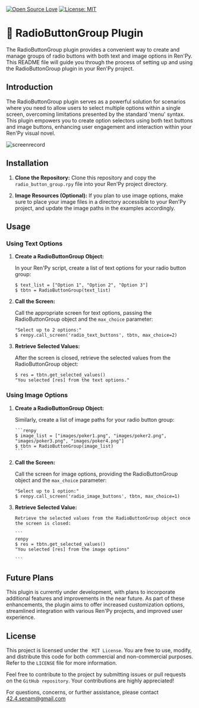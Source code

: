 [![Open Source Love](https://badges.frapsoft.com/os/v1/open-source.png?v=103)](https://github.com/ellerbrock/open-source-badges/) [![License: MIT](https://img.shields.io/badge/License-MIT-yellow.svg)](https://opensource.org/licenses/MIT)

# 🔘 RadioButtonGroup Plugin

The RadioButtonGroup plugin provides a convenient way to create and manage groups of radio buttons with both text and image options in Ren'Py. This README file will guide you through the process of setting up and using the RadioButtonGroup plugin in your Ren'Py project.

## Introduction

The RadioButtonGroup plugin serves as a powerful solution for scenarios where you need to allow users to select multiple options within a single screen, overcoming limitations presented by the standard 'menu' syntax. This plugin empowers you to create option selectors using both text buttons and image buttons, enhancing user engagement and interaction within your Ren'Py visual novel.

![screenrecord](https://github.com/Wendy-Nam/RenPy-RadioButtonGroup/assets/142412339/640033d4-a66d-4ab9-9acd-31c59bdfbe71)

## Installation

1. <b>Clone the Repository:</b>
   Clone this repository and copy the `radio_button_group.rpy` file into your Ren'Py project directory.

2. <b>Image Resources (Optional):</b>
   If you plan to use image options, make sure to place your image files in a directory accessible to your Ren'Py project, and update the image paths in the examples accordingly.

## Usage

### Using Text Options

1.  <b>Create a RadioButtonGroup Object:</b>

    In your Ren'Py script, create a list of text options for your radio button group:

    ```renpy
    $ text_list = ["Option 1", "Option 2", "Option 3"]
    $ tbtn = RadioButtonGroup(text_list)
    ```

2.  <b>Call the Screen:</b>

    Call the appropriate screen for text options, passing the RadioButtonGroup object and the `max_choice` parameter:

    ```renpy
    "Select up to 2 options:"
    $ renpy.call_screen('radio_text_buttons', tbtn, max_choice=2)
    ```

3.  <b>Retrieve Selected Values:</b>

    After the screen is closed, retrieve the selected values from the RadioButtonGroup object:

    ```renpy
    $ res = tbtn.get_selected_values()
    "You selected [res] from the text options."
    ```

### Using Image Options

1.  <b>Create a RadioButtonGroup Object:</b>

    Similarly, create a list of image paths for your radio button group:

        ```renpy
        $ image_list = ["images/poker1.png", "images/poker2.png", "images/poker3.png", "images/poker4.png"]
        $ tbtn = RadioButtonGroup(image_list)
        ```

2.  <b>Call the Screen:</b>

    Call the screen for image options, providing the RadioButtonGroup object and the `max_choice` parameter:

    ```renpy
    "Select up to 1 option:"
    $ renpy.call_screen('radio_image_buttons', tbtn, max_choice=1)
    ```

3.  <b>Retrieve Selected Value:</b>

        Retrieve the selected values from the RadioButtonGroup object once the screen is closed:

        ```
        renpy
        $ res = tbtn.get_selected_values()
        "You selected [res] from the image options"

        ```

## Future Plans

This plugin is currently under development, with plans to incorporate additional features and improvements in the near future. As part of these enhancements, the plugin aims to offer increased customization options, streamlined integration with various Ren'Py projects, and improved user experience.

## License

This project is licensed under the ` MIT License`. You are free to use, modify, and distribute this code for both commercial and non-commercial purposes. Refer to the `LICENSE` file for more information.

Feel free to contribute to the project by submitting issues or pull requests on the `GitHub repository`. Your contributions are highly appreciated!

For questions, concerns, or further assistance, please contact 42.4.senam@gmail.com
